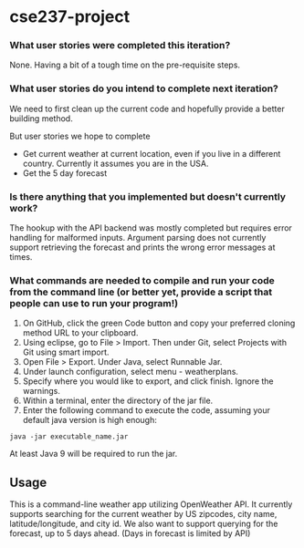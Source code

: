 # cse237-project

### What user stories were completed this iteration?
None. Having a bit of a tough time on the pre-requisite steps.

### What user stories do you intend to complete next iteration?
We need to first clean up the current code and hopefully provide a better building method.

But user stories we hope to complete
* Get current weather at current location, even if you live in a different country. Currently it assumes you are in the USA.
* Get the 5 day forecast

### Is there anything that you implemented but doesn't currently work?
The hookup with the API backend was mostly completed but requires error handling for malformed inputs.
Argument parsing does not currently support retrieving the forecast and prints the wrong error messages at times.

### What commands are needed to compile and run your code from the command line (or better yet, provide a script that people can use to run your program!)
1. On GitHub, click the green Code button and copy your preferred cloning method URL to your clipboard.
2. Using eclipse, go to File > Import. Then under Git, select Projects with Git using smart import.
3. Open File > Export. Under Java, select Runnable Jar.
4. Under launch configuration, select menu - weatherplans.
5. Specify where you would like to export, and click finish. Ignore the warnings.
6. Within a terminal, enter the directory of the jar file.
7. Enter the following command to execute the code, assuming your default java version is high enough:
```
java -jar executable_name.jar
```
At least Java 9 will be required to run the jar.


## Usage
This is a command-line weather app utilizing OpenWeather API. It currently supports
searching for the current weather by US zipcodes, city name, latitude/longitude, and city id.
We also want to support querying for the forecast, up to 5 days ahead. (Days in forecast is limited by API)

